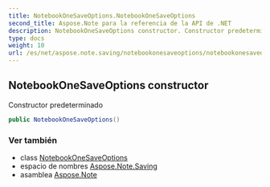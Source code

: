 ```yaml
---
title: NotebookOneSaveOptions.NotebookOneSaveOptions
second_title: Aspose.Note para la referencia de la API de .NET
description: NotebookOneSaveOptions constructor. Constructor predeterminado
type: docs
weight: 10
url: /es/net/aspose.note.saving/notebookonesaveoptions/notebookonesaveoptions/
---
```

## NotebookOneSaveOptions constructor

Constructor predeterminado

```csharp
public NotebookOneSaveOptions()
```

### Ver también

* class [NotebookOneSaveOptions](../)
* espacio de nombres [Aspose.Note.Saving](../../notebookonesaveoptions/)
* asamblea [Aspose.Note](../../../)


